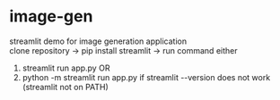 # image-gen
streamlit demo for image generation application  
clone repository -> pip install streamlit -> run command either  
1. streamlit run app.py OR  
2. python -m streamlit run app.py if streamlit --version does not work (streamlit not on PATH)

